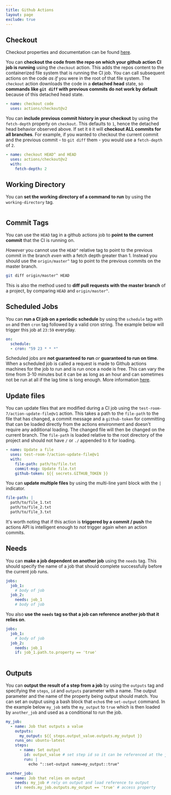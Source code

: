 ```yaml
---
title: Github Actions
layout: page
exclude: true
---
```


## Checkout

Checkout properties and documentation can be found [here](https://github.com/actions/checkout).

You can **checkout the code from the repo on which your github action CI job is running** using the `checkout` action. This adds the repos content to the containerized file system that is running the CI job. You can call subsequent actions on the code *as if* you were in the root of that file system. The `checkout` action downloads the code in a **detached head** state, so **commands like `git diff` with previous commits do not work by default** because of this detached head state.
```yaml
- name: checkout code
  uses: actions/checkout@v2
```

You can **include previous commit history in your checkout** by using the `fetch-depth` property on `checkout`. This defaults to `1`, hence the detached head behavior observed above. If set it `0` it will **checkout ALL commits for all branches**. For example, if you wanted to checkout the current commit and the previous commit - to `git diff` them - you would use a `fetch-depth` of `2`.
```yaml
- name: checkout HEAD^ and HEAD
  uses: actions/checkout@v2
  with:
    fetch-depth: 2
```

## Working Directory

You can **set the working directory of a command to run** by using the `working-directory` tag.
```yaml

```

## Commit Tags

You can use the `HEAD` tag in a github actions job to **point to the current commit** that the CI is running on.

*However* you cannot use the `HEAD^` relative tag to point to the previous commit in the branch *even* with a fetch depth greater than 1. Instead you should use the `origin/master^` tag to point to the previous commits on the master branch.
```bash
git diff origin/master^ HEAD
```

This is also the method used to **diff pull requests with the master branch** of a project, by comparing `HEAD` and `origin/master^`.

## Scheduled Jobs

You can **run a CI job on a periodic schedule** by using the `schedule` tag with `on` and then `cron` tag followed by a valid cron string. The example below will trigger this job at `23:59` everyday.
```yaml
on:
  schedule:
  - cron: "59 23 * * *"
```

Scheduled jobs are **not guaranteed to run** *or* **guaranteed to run on time**. When a scheduled job is called a request is made to Github actions machines for the job to run and is run once a node is free. This can vary the time from 3-10 minutes but it can be as long as an hour and can sometimes not be run at all if the lag time is long enough. More information [here](https://upptime.js.org/blog/2021/01/22/github-actions-schedule-not-working/).

## Update files

You can update files that are modified during a CI job using the `test-room-7/action-update-file@v1` action. This takes a path to the `file-path` to the file that has changed, a commit message and a `github-token` for committing that can be loaded directly from the actions environment and doesn't require any additional loading. The changed file will then be changed on the current branch. The `file-path` is loaded relative to the root directory of the project and should not have `/` or `./` appended to it for loading.
```yaml
- name: Update a file
  uses: test-room-7/action-update-file@v1
  with:
    file-path: path/to/file.txt
    commit-msg: Update file.txt
    github-token: ${{ secrets.GITHUB_TOKEN }}
```

You can **update multiple files** by using the multi-line yaml block with the `|` indicator.
```yaml
file-path: |
  path/to/file_1.txt
  path/to/file_2.txt
  path/to/file_3.txt
```

It's worth noting that if this action is **triggered by a commit / push** the actions API is intelligent enough to *not* trigger again when an action commits.

## Needs

You can **make a job dependent on another job** using the `needs` tag. This should specify the name of a job that should complete successfully before the current job runs.
```yaml
jobs:
  job_1:
    # body of job
  job_2:
    needs: job_1
    # body of job
```

You also **use the `needs` tag so that a job can reference another job that it relies on**.
```yaml
jobs:
  job_1:
    # body of job
  job_2:
    needs: job_1
    if: job_1.path.to.property == 'true'
  
```

## Outputs

You can **output the result of a step from a job** by using the `outputs` tag and specifying the `steps`, `id` and `outputs` parameter with a name. The output parameter and the name of the property being output should match. You can set an output using a bash block that `echo`s the `set-output` command.  In the example below `my_job` sets the `my_output` to `true` which is then loaded by `another_job` and used as a conditional to run the job.
```yaml
my_job:
  - name: Job that outputs a value
    outputs:
      my_output: ${{ steps.output_value.outputs.my_output }}
    runs_on: ubuntu-latest
    steps:
      - name: Set output
        id: output_value # set step id so it can be referenced at the job level
        run: |
          echo "::set-output name=my_output::true"

another_job:
  - name: Job that relies on output
    needs: my_job # rely on output and load reference to output
    if: needs.my_job.outputs.my_output == 'true' # access property
```


<!--stackedit_data:
eyJoaXN0b3J5IjpbOTk1NDExMzkzLC00MTY0NzQ1NCwtMTI1Mj
czMDE4NywxMDA2MDU5OTQ2LC05MzIyMDAyNDQsMTc1MTE4NTEx
MSwxNjU4OTU3NDUxLC03OTkxNjQ1NzMsLTExMzA4MDI0NjcsMT
M5MzQ2NjgzOSwyMTAwNTY2NTUzLC0xODAwMDEwNjcyXX0=
-->